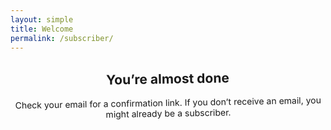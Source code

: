```yaml
---
layout: simple
title: Welcome
permalink: /subscriber/
---
```


<section style="text-align: center; max-width: 32rem;overflow: initial;transform: rotate(-1deg);">
    <h1>You’re almost done</h1>
    <p>Check your email for a confirmation link. If you don’t receive an email, you might already be a subscriber.</p>
</section>
